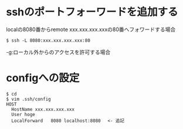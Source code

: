 # sshのポートフォーワードを追加する

localの8080番からremote xxx.xxx.xxx.xxxの80番へフォワードする場合
```
$ ssh -L 8080:xxx.xxx.xxx.xxx:80
```

-g:ローカル外からのアクセスを許可する場合

# configへの設定
```
$ cd 
$ vim .ssh/config
HOST
  HostName xxx.xxx.xxx.xxx
  User hoge
  LocalForward   8080 localhost:8080 　<- 追記
```
